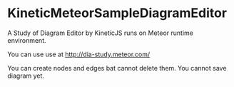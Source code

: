 # KineticMeteorSampleDiagramEditor

A Study of Diagram Editor by KineticJS runs on Meteor runtime environment.

You can use use at http://dia-study.meteor.com/

You can create nodes and edges bat cannot delete them. You cannot save diagram yet.
